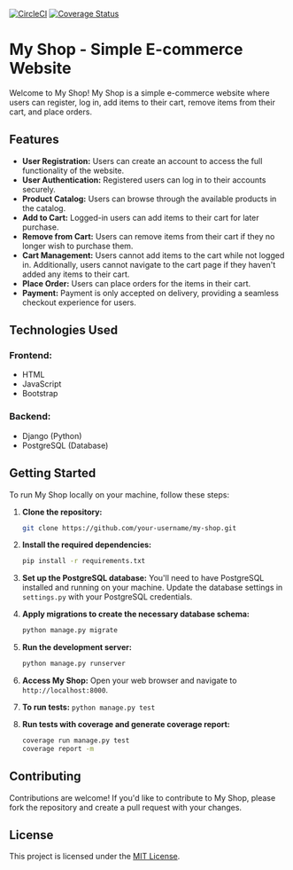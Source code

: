 [![CircleCI](https://dl.circleci.com/status-badge/img/circleci/3WDH8NqBWqqcfhediMABwD/DSWZkYA96p3DdnKNskisfW/tree/main.svg?style=svg&circle-token=CCIPRJ_B49sDhqw2cCUWV1eYoGkWm_1454834b7b5c2c39d9906c76ddba969ed8f14fc3)](https://dl.circleci.com/status-badge/redirect/circleci/3WDH8NqBWqqcfhediMABwD/DSWZkYA96p3DdnKNskisfW/tree/main)
[![Coverage Status](https://coveralls.io/repos/github/kabuiya/myShop/badge.svg)](https://coveralls.io/github/kabuiya/myShop)

# My Shop - Simple E-commerce Website

Welcome to My Shop! My Shop is a simple e-commerce website where users can register, log in, add items to their cart, remove items from their cart, and place orders.

## Features

- **User Registration:** Users can create an account to access the full functionality of the website.
- **User Authentication:** Registered users can log in to their accounts securely.
- **Product Catalog:** Users can browse through the available products in the catalog.
- **Add to Cart:** Logged-in users can add items to their cart for later purchase.
- **Remove from Cart:** Users can remove items from their cart if they no longer wish to purchase them.
- **Cart Management:** Users cannot add items to the cart while not logged in. Additionally, users cannot navigate to the cart page if they haven't added any items to their cart.
- **Place Order:** Users can place orders for the items in their cart.
- **Payment:** Payment is only accepted on delivery, providing a seamless checkout experience for users.

## Technologies Used

### Frontend:
- HTML
- JavaScript
- Bootstrap

### Backend:
- Django (Python)
- PostgreSQL (Database)

## Getting Started

To run My Shop locally on your machine, follow these steps:

1. **Clone the repository:**
   ```bash
   git clone https://github.com/your-username/my-shop.git
   ```

2. **Install the required dependencies:**
   ```bash
   pip install -r requirements.txt
   ```

3. **Set up the PostgreSQL database:** You'll need to have PostgreSQL installed and running on your machine. Update the database settings in `settings.py` with your PostgreSQL credentials.

4. **Apply migrations to create the necessary database schema:**
   ```bash
   python manage.py migrate
   ```

5. **Run the development server:**
   ```bash
   python manage.py runserver
   ```

6. **Access My Shop:** Open your web browser and navigate to `http://localhost:8000`.
7. **To run tests:** `python manage.py test`
8. **Run tests with coverage and generate coverage report:** 
   ```bash
   coverage run manage.py test
   coverage report -m
   ```

## Contributing

Contributions are welcome! If you'd like to contribute to My Shop, please fork the repository and create a pull request with your changes.

## License

This project is licensed under the [MIT License](LICENSE).


